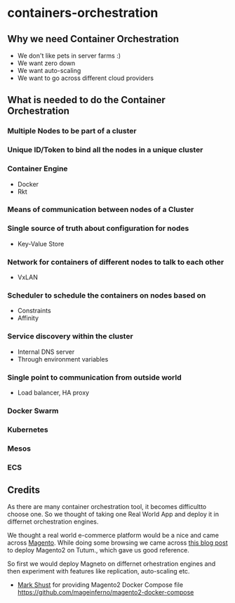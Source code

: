 # containers-orchestration

## Why we need Container Orchestration

- We don't like pets in server farms :)
- We want zero down
- We want auto-scaling
- We want to go across different cloud providers

## What is needed to do the Container Orchestration

### Multiple Nodes to be part of a cluster

### Unique ID/Token to bind all the nodes in a unique cluster

### Container Engine
- Docker 
- Rkt

### Means of communication between nodes of a Cluster

### Single source of truth about configuration for nodes
- Key-Value Store

### Network for containers of different nodes to talk to each other
- VxLAN 

### Scheduler to schedule the containers on nodes based on
- Constraints
- Affinity

### Service discovery within the cluster
- Internal DNS server
- Through environment variables 

### Single point to communication from outside world
- Load balancer, HA proxy


### Docker Swarm

### Kubernetes

### Mesos

### ECS

## Credits
As there are many container orchestration tool, it becomes difficultto choose one. So we thought of taking one Real World App and deploy it in differnet orchestration engines. 

We thought a real world e-commerce platform would be a nice and came
across [Magento](https://magento.com/). While doing some browsing we 
came across [this blog post](http://mageinferno.com/blog/deploy-magento-2-digital-ocean-tutum)
to deploy Magento2 on Tutum., which gave us good reference. 

So first we would deploy Magneto on differnet orhestration engines and
then experiment with features like replication, auto-scaling etc. 

- [Mark Shust](https://github.com/markoshust) for providing Magento2 Docker Compose file
https://github.com/mageinferno/magento2-docker-compose
